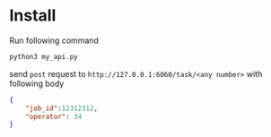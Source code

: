 # Install

Run following command
```bash
python3 my_api.py
```

send `post` request to `http://127.0.0.1:6060/task/<any number>` with following body

```json
{
    "job_id":12312312,
    "operator": 34
}
```

